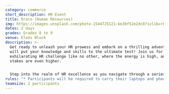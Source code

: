 ```yaml
---
category: commerce
short_description: HR Event
title: Draco (Human Resources)
img: https://images.unsplash.com/photo-1544725121-be3bf52e2dc8?ixlib=rb-4.0.3&ixid=M3wxMjA3fDB8MHxzZWFyY2h8OHx8aHJ8ZW58MHx8MHx8fDA%3D&auto=format&fit=crop&w=500&q=60
dates: 2 days
grades: Grades 8 to 9
venue: Eleos Block
description: >-
  Get ready to unleash your HR prowess and embark on a thrilling adventure that
  will put your knowledge and skills to the ultimate test! Join us for an
  exhilarating HR challenge like no other, where the energy is high, and the
  stakes are even higher. 


  Step into the realm of HR excellence as you navigate through a series of mind-bending questions, real-world scenarios, and strategic dilemmas that will push the boundaries of your expertise. Feel the adrenaline surge as you race against the clock, making critical decisions that will shape the destiny of your virtual organization.
rules: "* Participants will be required to carry their laptops and phones."
teamsize: 2 participants
---
```

